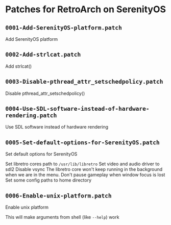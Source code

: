 # Patches for RetroArch on SerenityOS

## `0001-Add-SerenityOS-platform.patch`

Add SerenityOS platform


## `0002-Add-strlcat.patch`

Add strlcat()


## `0003-Disable-pthread_attr_setschedpolicy.patch`

Disable pthread_attr_setschedpolicy()


## `0004-Use-SDL-software-instead-of-hardware-rendering.patch`

Use SDL software instead of hardware rendering


## `0005-Set-default-options-for-SerenityOS.patch`

Set default options for SerenityOS

Set libretro cores path to `/usr/lib/libretro`
Set video and audio driver to sdl2
Disable vsync
The libretro core won't keep running in the background when we are in the menu.
Don't pause gameplay when window focus is lost
Set some config paths to home directory

## `0006-Enable-unix-platform.patch`

Enable unix platform

This will make arguments from shell (like `--help`) work

